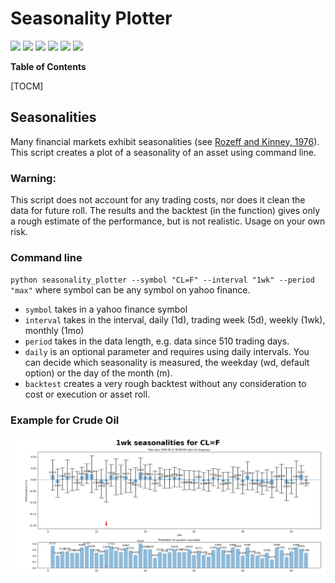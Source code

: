 # Seasonality Plotter

![](https://img.shields.io/github/stars/pandao/editor.md.svg) ![](https://img.shields.io/github/forks/pandao/editor.md.svg) ![](https://img.shields.io/github/tag/pandao/editor.md.svg) ![](https://img.shields.io/github/release/pandao/editor.md.svg) ![](https://img.shields.io/github/issues/pandao/editor.md.svg) ![](https://img.shields.io/bower/v/editor.md.svg)


**Table of Contents**

[TOCM]

## Seasonalities

Many financial markets exhibit seasonalities (see [Rozeff and Kinney, 1976](http://https://www.sciencedirect.com/science/article/abs/pii/0304405X76900283 "Rozeff and Kinney, 1976")). 
This script creates a plot of a seasonality of an asset using command line.

### Warning:
This script does not account for any trading costs, nor does it clean the data for future roll. 
The results and the backtest (in the function) gives only a rough estimate of the performance, but is not realistic.
Usage on your own risk.

### Command line
`python seasonality_plotter --symbol "CL=F" --interval "1wk" --period "max"`
where symbol can be any symbol on yahoo finance.

- `symbol` takes in a yahoo finance symbol
- `interval` takes in the interval, daily (1d), trading week (5d), weekly (1wk), monthly (1mo)
- `period` takes in the data length, e.g. data since 510 trading days.
- `daily` is an optional parameter and requires using daily intervals. You can decide which seasonality is measured, the weekday (wd, default option) or the day of the month (m). 
- `backtest` creates a very rough backtest without any consideration to cost or execution or asset roll.

### Example for Crude Oil

![plot](./example.png)